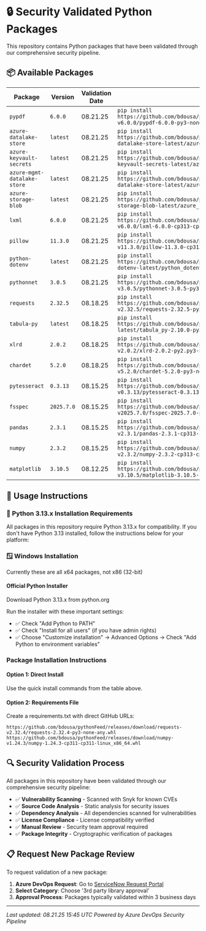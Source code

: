 ﻿# 🔒 Security Validated Python Packages

This repository contains Python packages that have been validated through our comprehensive security pipeline.

## 📦 Available Packages
| Package | Version | Validation Date | Quick Install |
|---------|---------|-----------------|---------------|
| `pypdf` | `6.0.0` | 08.21.25 | `pip install https://github.com/bdousa/pythonFeedWindows/releases/download/pypdf-v6.0.0/pypdf-6.0.0-py3-none-any.whl` |
| `azure-datalake-store` | `latest` | 08.21.25 | `pip install https://github.com/bdousa/pythonFeedWindows/releases/download/azure-datalake-store-latest/azure_datalake_store-1.0.1-py2.py3-none-any.whl` |
| `azure-keyvault-secrets` | `latest` | 08.21.25 | `pip install https://github.com/bdousa/pythonFeedWindows/releases/download/azure-keyvault-secrets-latest/azure_keyvault_secrets-4.10.0-py3-none-any.whl` |
| `azure-mgmt-datalake-store` | `latest` | 08.21.25 | `pip install https://github.com/bdousa/pythonFeedWindows/releases/download/azure-mgmt-datalake-store-latest/azure_mgmt_datalake_store-0.5.0-py2.py3-none-any.whl` |
| `azure-storage-blob` | `latest` | 08.21.25 | `pip install https://github.com/bdousa/pythonFeedWindows/releases/download/azure-storage-blob-latest/azure_storage_blob-12.26.0-py3-none-any.whl` |
| `lxml` | `6.0.0` | 08.21.25 | `pip install https://github.com/bdousa/pythonFeedWindows/releases/download/lxml-v6.0.0/lxml-6.0.0-cp313-cp313-win_amd64.whl` |
| `pillow` | `11.3.0` | 08.21.25 | `pip install https://github.com/bdousa/pythonFeedWindows/releases/download/pillow-v11.3.0/pillow-11.3.0-cp313-cp313-win_amd64.whl` |
| `python-dotenv` | `latest` | 08.21.25 | `pip install https://github.com/bdousa/pythonFeedWindows/releases/download/python-dotenv-latest/python_dotenv-1.1.1-py3-none-any.whl` |
| `pythonnet` | `3.0.5` | 08.21.25 | `pip install https://github.com/bdousa/pythonFeedWindows/releases/download/pythonnet-v3.0.5/pythonnet-3.0.5-py3-none-any.whl` |
| `requests` | `2.32.5` | 08.18.25 | `pip install https://github.com/bdousa/pythonFeedWindows/releases/download/requests-v2.32.5/requests-2.32.5-py3-none-any.whl` |
| `tabula-py` | `latest` | 08.18.25 | `pip install https://github.com/bdousa/pythonFeedWindows/releases/download/tabula-py-latest/tabula_py-2.10.0-py3-none-any.whl` |
| `xlrd` | `2.0.2` | 08.18.25 | `pip install https://github.com/bdousa/pythonFeedWindows/releases/download/xlrd-v2.0.2/xlrd-2.0.2-py2.py3-none-any.whl` |
| `chardet` | `5.2.0` | 08.18.25 | `pip install https://github.com/bdousa/pythonFeedWindows/releases/download/chardet-v5.2.0/chardet-5.2.0-py3-none-any.whl` |
| `pytesseract` | `0.3.13` | 08.15.25 | `pip install https://github.com/bdousa/pythonFeedWindows/releases/download/pytesseract-v0.3.13/pytesseract-0.3.13-py3-none-any.whl` |
| `fsspec` | `2025.7.0` | 08.15.25 | `pip install https://github.com/bdousa/pythonFeedWindows/releases/download/fsspec-v2025.7.0/fsspec-2025.7.0-py3-none-any.whl` |
| `pandas` | `2.3.1` | 08.15.25 | `pip install https://github.com/bdousa/pythonFeedWindows/releases/download/pandas-v2.3.1/pandas-2.3.1-cp313-cp313-win_amd64.whl` |
| `numpy` | `2.3.2` | 08.15.25 | `pip install https://github.com/bdousa/pythonFeedWindows/releases/download/numpy-v2.3.2/numpy-2.3.2-cp313-cp313-win_amd64.whl` |
| `matplotlib` | `3.10.5` | 08.12.25 | `pip install https://github.com/bdousa/pythonFeedWindows/releases/download/matplotlib-v3.10.5/matplotlib-3.10.5-cp313-cp313-win_amd64.whl` |

## 🚀 Usage Instructions

### 🐍 Python 3.13.x Installation Requirements
All packages in this repository require Python 3.13.x for compatibility. If you don't have Python 3.13 installed, follow the instructions below for your platform:

### 🪟 Windows Installation

Currently these are all x64 packages, not x86 (32-bit)

#### Official Python Installer

Download Python 3.13.x from python.org

Run the installer with these important settings:
- ✅ Check "Add Python to PATH"
- ✅ Check "Install for all users" (if you have admin rights)
- ✅ Choose "Customize installation" → Advanced Options → Check "Add Python to environment variables"

### Package Installation Instructions
#### Option 1: Direct Install
Use the quick install commands from the table above.

#### Option 2: Requirements File

Create a requirements.txt with direct GitHub URLs:
```
https://github.com/bdousa/pythonFeed/releases/download/requests-v2.32.4/requests-2.32.4-py3-none-any.whl
https://github.com/bdousa/pythonFeed/releases/download/numpy-v1.24.3/numpy-1.24.3-cp311-cp311-linux_x86_64.whl
```

## 🔍 Security Validation Process
All packages in this repository have been validated through our comprehensive security pipeline:
- ✅ **Vulnerability Scanning** - Scanned with Snyk for known CVEs
- ✅ **Source Code Analysis** - Static analysis for security issues
- ✅ **Dependency Analysis** - All dependencies scanned for vulnerabilities
- ✅ **License Compliance** - License compatibility verified
- ✅ **Manual Review** - Security team approval required
- ✅ **Package Integrity** - Cryptographic verification of packages

## 📋 Request New Package Review
To request validation of a new package:
1. **Azure DevOps Request**: Go to [ServiceNow Request Portal](https://bdous.service-now.com/sp?id=sc_cat_item&sys_id=c746dd861b3e6910182c63d07e4bcbac)
2. **Select Category**: Choose '3rd party library approval'
3. **Approval Process**: Packages typically validated within 3 business days

---
*Last updated: 08.21.25 15:45 UTC*
*Powered by Azure DevOps Security Pipeline*

